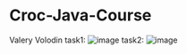 # Croc-Java-Course
Valery Volodin
task1:
![image](https://github.com/warcrafter9/Croc-Java-Course/assets/147099659/4addf0e2-0f65-4f05-87df-6bffa135ece7)
task2:
![image](https://github.com/warcrafter9/Croc-Java-Course/assets/147099659/3d1f84a1-791c-4192-be2a-7f7ff776f2d6)
